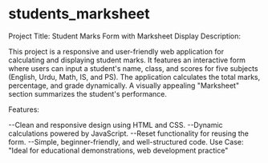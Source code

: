 # students_marksheet
Project Title: Student Marks Form with Marksheet Display
Description:

This project is a responsive and user-friendly web application for calculating and displaying student marks. It features an interactive form where users can input a student's name, class, and scores for five subjects (English, Urdu, Math, IS, and PS). The application calculates the total marks, percentage, and grade dynamically. A visually appealing "Marksheet" section summarizes the student's performance.

Features:

 --Clean and responsive design using HTML and CSS.
 --Dynamic calculations powered by JavaScript.
 --Reset functionality for reusing the form.
 --Simple, beginner-friendly, and well-structured code.
Use Case:
"Ideal for educational demonstrations, web development practice"
